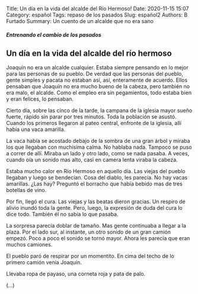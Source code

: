 Title: Un día en la vida del alcalde del Río Hermoso!
Date: 2020-11-15 15:07
Category: español
Tags: repaso de los pasados
Slug: español2
Authors: B Furtado
Summary: Un cuento de un alcalde que no era sano

##### Entrenando el cambio de los pasados

## Un día en la vida del alcalde del río hermoso

Joaquín no era un alcalde cualquier. Estaba siempre pensando en lo mejor para las personas de su pueblo. De verdad que las personas del pueblo, gente simples y pacata no estaban así, así, enteramente de acuerdo. Ellos pensaban que Joaquín no era mucho bueno de la cabeza, pero también no era malo, el alcalde. Como el empleo era sin pegamientos, todo estaba bien y eran felices, lo pensaban. 

Cierto día, sobre las cinco de la tarde, la campana de la iglesia mayor sueño fuerte, rápido sin parar por tres minutos. Toda la población se asustó. Cuando los primeros llegaron al pateo central, enfronte de la iglesia, allí había una vaca amarilla.

La vaca había se acostado debajo de la sombra de una gran árbol y miraba los que llegaban con muchísima calma. No hablaba nada. Tampoco se puso a correr de allí. Miraba un lado y otro lado, como se nada pasaba. A veces, cuando oía un sonido mas alto, casi en camera lenta viraba la cabeza. 

Estaba mucho calor en Río Hermoso en aquello día. Las viejas del pueblo llegaban y luego se bendecían. Cosa del diablo, les parecía. No hay vacas amarillas. ¿Las hay? Preguntó el borracho que había bebido mas de tres botellas de vino. 

Por fin, llegó el cura. Las viejas y las beatas dieron gracias. Un respiro de alivio inundó toda la gente. Pero, luego, la expresión de duda del cura lo dice todo. También él no sabía lo que pasaba.

La sorpresa parecía doblar de tamaño. Mas gente continuaba a llegar a la plaza. Por el lado sur, al instante, un otro sonido de un gran camión empezó. Poco a poco el sonido se tornó mayor. Ahora les parecía que eran muchos camiones. 

El pueblo paró de respirar por un momentito. En cima del techo de lo primero camión venía Joaquín. 

Llevaba ropa de payaso, una corneta roja y pata de palo.

(...)

